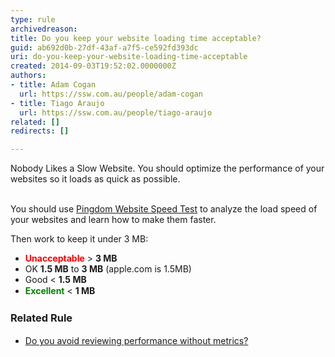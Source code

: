 ```yaml
---
type: rule
archivedreason: 
title: Do you keep your website loading time acceptable?
guid: ab692d0b-27df-43af-a7f5-ce592fd393dc
uri: do-you-keep-your-website-loading-time-acceptable
created: 2014-09-03T19:52:02.0000000Z
authors:
- title: Adam Cogan
  url: https://ssw.com.au/people/adam-cogan
- title: Tiago Araujo
  url: https://ssw.com.au/people/tiago-araujo
related: []
redirects: []

---
```



Nobody Likes a Slow Website. You should optimize the performance of your websites so it loads as quick as possible.
<br><excerpt class='endintro'></excerpt><br>
<p>You should use 
   <a href="http&#58;//tools.pingdom.com/fpt/" target="_blank">Pingdom Website Speed Test​​​</a> to analyze the load speed of your websites and learn how to make them faster.</p><p>Then work to k​eep it under 3 MB&#58;</p><div><ul><li> 
         <span style="line-height&#58;20px;"></span>
         <span style="color&#58;#ff0000;">
            <b>Unacceptable</b></span> &gt; 
         <b>3 MB​​</b></li><li>OK&#160;<b>1.5 MB</b> to 
         <b>3 MB</b>&#160;(apple.com is 1.5MB)</li><li>Good&#160;&lt; 
         <b>1.5 MB​</b></li><li> 
         <span style="color&#58;#008000;">
            <strong style="color&#58;#008000;">
               <span style="color&#58;#008000;">Excellent</span></strong></span> &lt; 
         <b>1 MB</b><span style="line-height&#58;20px;"><br></span></li></ul><div><h3 class="ssw15-rteElement-H3">Related Rule​</h3><ul><li>
            <span style="line-height&#58;1.6;">​<a href="/do-you-avoid-reviewing-performance-without-metrics">Do you avoid reviewing performa​​nce without metrics?​</a></span></li></ul>
      <span style="line-height&#58;21px;"><b><br></b></span></div></div>


